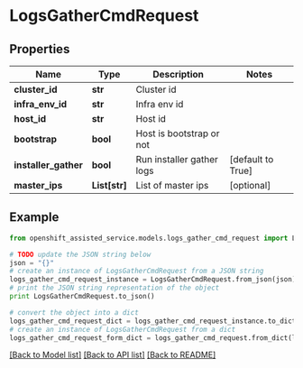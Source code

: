# LogsGatherCmdRequest


## Properties
Name | Type | Description | Notes
------------ | ------------- | ------------- | -------------
**cluster_id** | **str** | Cluster id | 
**infra_env_id** | **str** | Infra env id | 
**host_id** | **str** | Host id | 
**bootstrap** | **bool** | Host is bootstrap or not | 
**installer_gather** | **bool** | Run installer gather logs | [default to True]
**master_ips** | **List[str]** | List of master ips | [optional] 

## Example

```python
from openshift_assisted_service.models.logs_gather_cmd_request import LogsGatherCmdRequest

# TODO update the JSON string below
json = "{}"
# create an instance of LogsGatherCmdRequest from a JSON string
logs_gather_cmd_request_instance = LogsGatherCmdRequest.from_json(json)
# print the JSON string representation of the object
print LogsGatherCmdRequest.to_json()

# convert the object into a dict
logs_gather_cmd_request_dict = logs_gather_cmd_request_instance.to_dict()
# create an instance of LogsGatherCmdRequest from a dict
logs_gather_cmd_request_form_dict = logs_gather_cmd_request.from_dict(logs_gather_cmd_request_dict)
```
[[Back to Model list]](../README.md#documentation-for-models) [[Back to API list]](../README.md#documentation-for-api-endpoints) [[Back to README]](../README.md)



